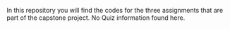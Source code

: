 In this repository you will find the codes for the three assignments that are part of the capstone project. 
No Quiz information found here. 
